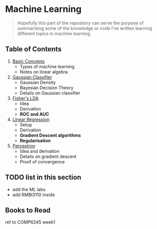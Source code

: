 # Machine Learning
> Hopefully this part of the repository can serve the purpose of summarising some of the knowledge or code I've written learning different topics in machine learning.

## Table of Contents
1. [Basic Concepts](01-basics/README.md)
    - Types of machine learning
    - Notes on linear algebra
2. [Gaussian Classifier](02-gaussian-classifier/README.md)
    - Gaussian Density
    - Bayesian Decision Theory
    - Details on Gaussian classifier
3. [Fisher's LDA](03-lda/README.md)
    - Idea
    - Derivation
    - **ROC and AUC**
4. [Linear Regression](04-linear-regression/README.md)
    - Setup
    - Derivation
    - **Gradient Descent algorithms**
    - **Regularisation**
5. [Perceptron](05-perceptron/README.md)
    - Idea and derivation
    - Details on gradient descent
    - Proof of convergence

## TODO list in this section
- add the ML labs
- add RMBI3110 inside

## Books to Read
ref to COMP6245 week1
